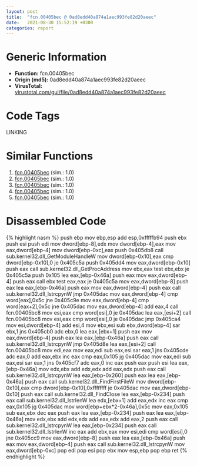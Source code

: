 ```yaml
---
layout: post
title:  "fcn.00405bec @ 0ad8edd40a874a1aec993fe82d20aeec"
date:   2021-08-30 15:52:19 +0300
categories: report
---
```


# Generic Information
- **Function:** fcn.00405bec
- **Origin (md5):** 0ad8edd40a874a1aec993fe82d20aeec
- **VirusTotal:** [virustotal.com/gui/file/0ad8edd40a874a1aec993fe82d20aeec][virustotal_ref]

# Code Tags
<span class="tag" id="LINKING">LINKING</span>


# Similar Functions

1. [fcn.00405bec][similar_1_ref] (sim.: 1.0)
2. [fcn.00405bec][similar_2_ref] (sim.: 1.0)
3. [fcn.00405bec][similar_3_ref] (sim.: 1.0)
4. [fcn.00405bec][similar_4_ref] (sim.: 1.0)
5. [fcn.00405bec][similar_5_ref] (sim.: 1.0)


# Disassembled Code

{% highlight nasm %}
push ebp
mov ebp,esp
add esp,0xfffffb94
push ebx
push esi
push edi
mov dword[ebp-8],edx
mov dword[ebp-4],eax
mov eax,dword[ebp-4]
mov dword[ebp-0xc],eax
push 0x405db8
call sub.kernel32.dll_GetModuleHandleW
mov dword[ebp-0x10],eax
cmp dword[ebp-0x10],0
je 0x405c5a
push 0x405dd4
mov eax,dword[ebp-0x10]
push eax
call sub.kernel32.dll_GetProcAddress
mov ebx,eax
test ebx,ebx
je 0x405c5a
push 0x105
lea eax,[ebp-0x46a]
push eax
mov eax,dword[ebp-4]
push eax
call ebx
test eax,eax
je 0x405c5a
mov eax,dword[ebp-8]
push eax
lea eax,[ebp-0x46a]
push eax
mov eax,dword[ebp-4]
push eax
call sub.kernel32.dll_lstrcpynW
jmp 0x405dac
mov eax,dword[ebp-4]
cmp word[eax],0x5c
jne 0x405c9e
mov eax,dword[ebp-4]
cmp word[eax+2],0x5c
jne 0x405dac
mov eax,dword[ebp-4]
add eax,4
call fcn.00405bc8
mov esi,eax
cmp word[esi],0
je 0x405dac
lea eax,[esi+2]
call fcn.00405bc8
mov esi,eax
cmp word[esi],0
je 0x405dac
jmp 0x405ca4
mov esi,dword[ebp-4]
add esi,4
mov ebx,esi
sub ebx,dword[ebp-4]
sar ebx,1
jns 0x405cb0
adc ebx,0
lea eax,[ebx+1]
push eax
mov eax,dword[ebp-4]
push eax
lea eax,[ebp-0x46a]
push eax
call sub.kernel32.dll_lstrcpynW
jmp 0x405d8e
lea eax,[esi+2]
call fcn.00405bc8
mov edi,eax
mov eax,edi
sub eax,esi
sar eax,1
jns 0x405cde
adc eax,0
add eax,ebx
inc eax
cmp eax,0x105
jg 0x405dac
mov eax,edi
sub eax,esi
sar eax,1
jns 0x405cf7
adc eax,0
inc eax
push eax
push esi
lea eax,[ebp-0x46a]
mov edx,ebx
add edx,edx
add eax,edx
push eax
call sub.kernel32.dll_lstrcpynW
lea eax,[ebp-0x260]
push eax
lea eax,[ebp-0x46a]
push eax
call sub.kernel32.dll_FindFirstFileW
mov dword[ebp-0x10],eax
cmp dword[ebp-0x10],0xffffffff
je 0x405dac
mov eax,dword[ebp-0x10]
push eax
call sub.kernel32.dll_FindClose
lea eax,[ebp-0x234]
push eax
call sub.kernel32.dll_lstrlenW
lea edx,[ebx+1]
add eax,edx
inc eax
cmp eax,0x105
jg 0x405dac
mov word[ebp+ebx*2-0x46a],0x5c
mov eax,0x105
sub eax,ebx
dec eax
push eax
lea eax,[ebp-0x234]
push eax
lea eax,[ebp-0x46a]
mov edx,ebx
add edx,edx
add eax,edx
add eax,2
push eax
call sub.kernel32.dll_lstrcpynW
lea eax,[ebp-0x234]
push eax
call sub.kernel32.dll_lstrlenW
inc eax
add ebx,eax
mov esi,edi
cmp word[esi],0
jne 0x405cc9
mov eax,dword[ebp-8]
push eax
lea eax,[ebp-0x46a]
push eax
mov eax,dword[ebp-4]
push eax
call sub.kernel32.dll_lstrcpynW
mov eax,dword[ebp-0xc]
pop edi
pop esi
pop ebx
mov esp,ebp
pop ebp
ret 
{% endhighlight %}


[similar_1_ref]: /report/fcn.00405bec@f79e0131d9be8aa2ee0d6ec62854ce89
[similar_2_ref]: /report/fcn.00405bec@c4f32fc9d3680d79e17e52694f7c500f
[similar_3_ref]: /report/fcn.00405bec@a8c51c88e2272f2397cc463a3ffa4544
[similar_4_ref]: /report/fcn.00405bec@9cf8403cbf23888d20d6ee3929791858
[similar_5_ref]: /report/fcn.00405bec@5d991d1a7a9b58aecd5ee95b2d0d7bd9
[virustotal_ref]: https://www.virustotal.com/gui/file/0ad8edd40a874a1aec993fe82d20aeec